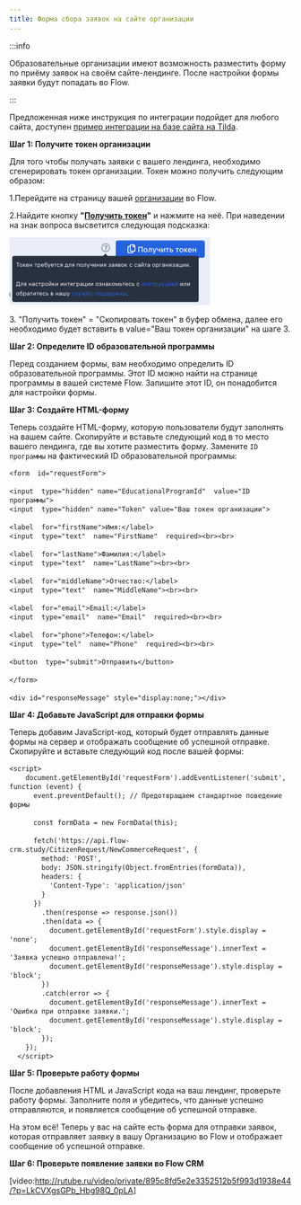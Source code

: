 ```yaml
---
title: Форма сбора заявок на сайте организации
---
```


:::info 

Образовательные организации имеют возможность разместить форму по приёму заявок на своём сайте-лендинге.  После настройки формы заявки будут попадать во  Flow.

:::

Предложенная ниже инструкция по интеграции подойдет для любого сайта, доступен [пример интеграции на базе сайта на Tilda](./forma-sbora-zayavok-na-primere-tilda/_index).

**Шаг 1: Получите токен организации**

Для того чтобы получать заявки с вашего лендинга, необходимо сгенерировать токен организации. Токен можно получить следующим образом:

1\.Перейдите на страницу вашей [организации](./../_index) во Flow.

2\.Найдите кнопку **"**[**Получить токен**](./_index)**"** и нажмите на неё. При наведении на знак вопроса высветится следующая подсказка:

![](<./image (29).png>)

3\. "Получить токен" = "Скопировать токен" в буфер обмена,  далее его необходимо будет вставить в value="Ваш токен организации" на шаге 3.

**Шаг 2: Определите ID образовательной программы**

Перед созданием формы, вам необходимо определить ID образовательной программы. Этот ID можно найти на странице программы в вашей системе Flow. Запишите этот ID, он понадобится для настройки формы.

**Шаг 3: Создайте HTML-форму**

Теперь создайте HTML-форму, которую пользователи будут заполнять на вашем сайте. Скопируйте и вставьте следующий код в то место вашего лендинга, где вы хотите разместить форму. Замените `ID программы` на фактический ID образовательной программы:

```
<form  id="requestForm">

<input  type="hidden" name="EducationalProgramId"  value="ID программы">
<input  type="hidden" name="Token" value="Ваш токен организации">

<label  for="firstName">Имя:</label>
<input  type="text"  name="FirstName"  required><br><br>

<label  for="lastName">Фамилия:</label>
<input  type="text"  name="LastName"><br><br>

<label  for="middleName">Отчество:</label>
<input  type="text"  name="MiddleName"><br><br>

<label  for="email">Email:</label>
<input  type="email"  name="Email"  required><br><br>

<label  for="phone">Телефон:</label>
<input  type="tel"  name="Phone"  required><br><br>

<button  type="submit">Отправить</button>

</form>

<div id="responseMessage" style="display:none;"></div>
```

**Шаг 4: Добавьте JavaScript для отправки формы**

Теперь добавим JavaScript-код, который будет отправлять данные формы на сервер и отображать сообщение об успешной отправке. Скопируйте и вставьте следующий код после вашей формы:

```
<script>
    document.getElementById('requestForm').addEventListener('submit', function (event) {
      event.preventDefault(); // Предотвращаем стандартное поведение формы

      const formData = new FormData(this);

      fetch('https://api.flow-crm.study/CitizenRequest/NewCommerceRequest', {
        method: 'POST',
        body: JSON.stringify(Object.fromEntries(formData)),
        headers: {
          'Content-Type': 'application/json'
        }
      })
        .then(response => response.json())
        .then(data => {
          document.getElementById('requestForm').style.display = 'none';
          document.getElementById('responseMessage').innerText = 'Заявка успешно отправлена!';
          document.getElementById('responseMessage').style.display = 'block';
        })
        .catch(error => {
          document.getElementById('responseMessage').innerText = 'Ошибка при отправке заявки.';
          document.getElementById('responseMessage').style.display = 'block';
        });
    });
  </script>
```

**Шаг 5: Проверьте работу формы**

После добавления HTML и JavaScript кода на ваш лендинг, проверьте работу формы. Заполните поля и убедитесь, что данные успешно отправляются, и появляется сообщение об успешной отправке.

На этом всё! Теперь у вас на сайте есть форма для отправки заявок, которая отправляет заявку в вашу Организацию во Flow и отображает сообщение об успешной отправке.

**Шаг 6: Проверьте появление заявки во Flow CRM**

[video:http://rutube.ru/video/private/895c8fd5e2e3352512b5f993d1938e44/?p=LkCVXgsGPb_Hbg98Q_0pLA]